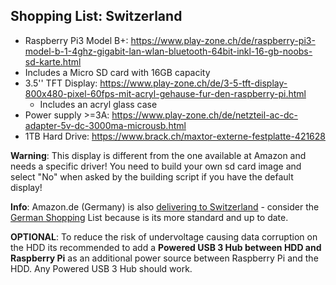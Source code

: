 ## Shopping List: Switzerland

* Raspberry Pi3 Model B+: https://www.play-zone.ch/de/raspberry-pi3-model-b-1-4ghz-gigabit-lan-wlan-bluetooth-64bit-inkl-16-gb-noobs-sd-karte.html
* Includes a Micro SD card with 16GB capacity
* 3.5'' TFT Display: https://www.play-zone.ch/de/3-5-tft-display-800x480-pixel-60fps-mit-acryl-gehause-fur-den-raspberry-pi.html
  * Includes an acryl glass case
* Power supply >=3A: https://www.play-zone.ch/de/netzteil-ac-dc-adapter-5v-dc-3000ma-microusb.html
* 1TB Hard Drive: https://www.brack.ch/maxtor-externe-festplatte-421628

**Warning**: This display is different from the one available at Amazon and needs a specific driver! You need to build your own sd card image and select "No" when asked by the building script if you have the default display!

**Info**: Amazon.de (Germany) is also [delivering to Switzerland](https://www.amazon.de/gp/help/customer/display.html?nodeId=1055388) - consider the [German Shopping](shoppinglist_de.md) List because is its more standard and up to date.

**OPTIONAL**: To reduce the risk of undervoltage causing data corruption on the HDD its recommended to add a **Powered USB 3 Hub between HDD and Raspberry Pi** as an additional power source between Raspberry Pi and the HDD. Any Powered USB 3 Hub should work.
